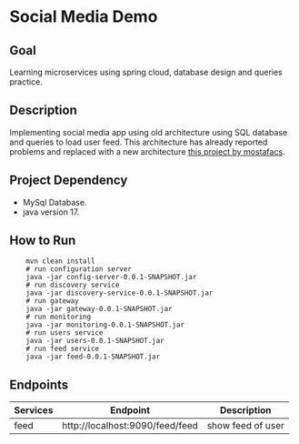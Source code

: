 # Social Media Demo


## Goal
Learning microservices using spring cloud, database design and queries practice. 

## Description
Implementing social media app using old architecture using SQL database  and queries to load user feed.
This architecture has already reported problems and replaced with a new architecture [this project by mostafacs](https://github.com/mostafacs/social-media-quarkus-microservices-kubernetes).

## Project Dependency
- MySql Database. 
- java version 17.

## How to Run
```shell
    mvn clean install
    # run configuration server
    java -jar config-server-0.0.1-SNAPSHOT.jar
    # run discovery service 
    java -jar discovery-service-0.0.1-SNAPSHOT.jar
    # run gateway 
    java -jar gateway-0.0.1-SNAPSHOT.jar
    # run monitoring
    java -jar monitoring-0.0.1-SNAPSHOT.jar
    # run users service
    java -jar users-0.0.1-SNAPSHOT.jar
    # run feed service
    java -jar feed-0.0.1-SNAPSHOT.jar
```

## Endpoints

Services | Endpoint | Description
:-- | :--: | :--: 
feed | http://localhost:9090/feed/feed | show feed of user







